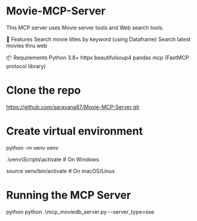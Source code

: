# Movie-MCP-Server
This MCP server uses Movie server tools and Web search tools.

🚀 Features
Search movie titles by keyword (using Dataframe)
Search latest movies thru web

📦 Requirements
Python 3.8+
httpx
beautifulsoup4
pandas
mcp (FastMCP protocol library)

# Clone the repo
https://github.com/saravana87/Movie-MCP-Server.git

# Create virtual environment
python -m venv venv

.\venv\Scripts\activate  # On Windows

source venv/bin/activate  # On macOS/Linux


# Running the MCP Server

python python .\mcp_moviedb_server.py --server_type=sse
